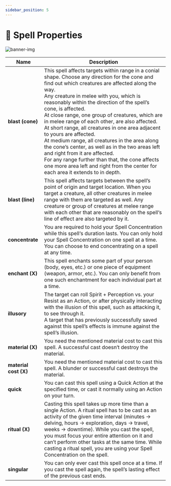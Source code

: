 ```yaml
---
sidebar_position: 5
---
```


# 📖 Spell Properties

![banner-img](/img/banner/spell-properties-banner.png)

Name | Description
--- | ---
**blast (cone)** | This spell affects targets within range in a conial shape. Choose any direction for the cone and find out which creatures are affected along the way.<br/>Any creature in melee with you, which is reasonably within the direction of the spell’s cone, is affected.<br/>At close range, one group of creatures, which are in melee range of each other, are also affected.<br/>At short range, all creatures in one area adjacent to yours are affected.<br/>At medium range, all creatures in the area along the cone’s center, as well as in the two areas left and right from it are affected.<br/>For any range further than that, the cone affects one more area left and right from the center for each area it extends to in depth.<br/>
**blast (line)** | This spell affects targets between the spell’s point of origin and target location. When you target a creature, all other creatures in melee range with them are targeted as well. Any creature or group of creatures at melee range with each other that are reasonably on the spell‘s line of effect are also targeted by it. 
**concentrate** | You are required to hold your Spell Concentration while this spell‘s duration lasts. You can only hold your Spell Concentration on one spell at a time. You can choose to end concentrating on a spell at any time.
**enchant (X)** | This spell enchants some part of your person (body, eyes, etc.)  or one piece of equipment (weapon, armor, etc.). You can only benefit from one such enchantment for each individual part at a time.
**illusory** | The target can roll Spirit + Perception vs. your Resist as an Action, or after physically interacting with the illusion of this spell, such as attacking it, to see through it.<br/>A target that has previously successfully saved against this spell’s effects is immune against the spell’s illusion.<br/>
**material (X)** | You need the mentioned material cost to cast this spell. A successful cast doesn‘t destroy the material.
**material cost (X)** | You need the mentioned material cost to cast this spell. A blunder or successful cast destroys the material.
**quick** | You can cast this spell using a Quick Action at the specified time, or cast it normally using an Action on your turn.
**ritual (X)** | Casting this spell takes up more time than a single Action. A ritual spell has to be cast as an activity of the given time interval (minutes → delving, hours → exploration, days → travel, weeks → downtime). While you cast the spell, you must focus your entire attention on it and can’t perform other tasks at the same time. While casting a ritual spell, you are using your Spell Concentration on the spell.
**singular** | You can only ever cast this spell once at a time. If you cast the spell again, the spell’s lasting effect of the previous cast ends.
